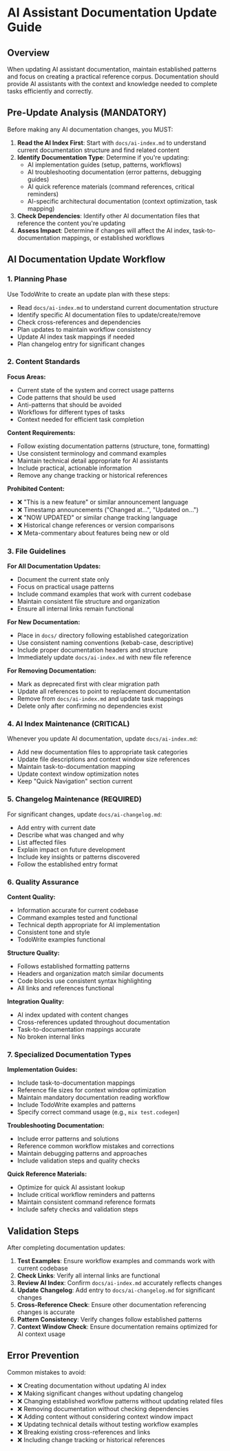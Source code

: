 # AI Assistant Documentation Update Guide

## Overview

When updating AI assistant documentation, maintain established patterns and focus on creating a practical reference corpus. Documentation should provide AI assistants with the context and knowledge needed to complete tasks efficiently and correctly.

## Pre-Update Analysis (MANDATORY)

Before making any AI documentation changes, you MUST:

1. **Read the AI Index First**: Start with `docs/ai-index.md` to understand current documentation structure and find related content
2. **Identify Documentation Type**: Determine if you're updating:
   - AI implementation guides (setup, patterns, workflows)
   - AI troubleshooting documentation (error patterns, debugging guides)
   - AI quick reference materials (command references, critical reminders)
   - AI-specific architectural documentation (context optimization, task mapping)
3. **Check Dependencies**: Identify other AI documentation files that reference the content you're updating
4. **Assess Impact**: Determine if changes will affect the AI index, task-to-documentation mappings, or established workflows

## AI Documentation Update Workflow

### 1. Planning Phase

Use TodoWrite to create an update plan with these steps:
- Read `docs/ai-index.md` to understand current documentation structure
- Identify specific AI documentation files to update/create/remove
- Check cross-references and dependencies
- Plan updates to maintain workflow consistency
- Update AI index task mappings if needed
- Plan changelog entry for significant changes

### 2. Content Standards

**Focus Areas:**
- Current state of the system and correct usage patterns
- Code patterns that should be used
- Anti-patterns that should be avoided
- Workflows for different types of tasks
- Context needed for efficient task completion

**Content Requirements:**
- Follow existing documentation patterns (structure, tone, formatting)
- Use consistent terminology and command examples
- Maintain technical detail appropriate for AI assistants
- Include practical, actionable information
- Remove any change tracking or historical references

**Prohibited Content:**
- ❌ "This is a new feature" or similar announcement language
- ❌ Timestamp announcements ("Changed at...", "Updated on...")
- ❌ "NOW UPDATED" or similar change tracking language
- ❌ Historical change references or version comparisons
- ❌ Meta-commentary about features being new or old

### 3. File Guidelines

**For All Documentation Updates:**
- Document the current state only
- Focus on practical usage patterns
- Include command examples that work with current codebase
- Maintain consistent file structure and organization
- Ensure all internal links remain functional

**For New Documentation:**
- Place in `docs/` directory following established categorization
- Use consistent naming conventions (kebab-case, descriptive)
- Include proper documentation headers and structure
- Immediately update `docs/ai-index.md` with new file reference

**For Removing Documentation:**
- Mark as deprecated first with clear migration path
- Update all references to point to replacement documentation
- Remove from `docs/ai-index.md` and update task mappings
- Delete only after confirming no dependencies exist

### 4. AI Index Maintenance (CRITICAL)

Whenever you update AI documentation, update `docs/ai-index.md`:
- Add new documentation files to appropriate task categories
- Update file descriptions and context window size references
- Maintain task-to-documentation mapping
- Update context window optimization notes
- Keep "Quick Navigation" section current

### 5. Changelog Maintenance (REQUIRED)

For significant changes, update `docs/ai-changelog.md`:
- Add entry with current date
- Describe what was changed and why
- List affected files
- Explain impact on future development
- Include key insights or patterns discovered
- Follow the established entry format

### 6. Quality Assurance

**Content Quality:**
- Information accurate for current codebase
- Command examples tested and functional
- Technical depth appropriate for AI implementation
- Consistent tone and style
- TodoWrite examples functional

**Structure Quality:**
- Follows established formatting patterns
- Headers and organization match similar documents
- Code blocks use consistent syntax highlighting
- All links and references functional

**Integration Quality:**
- AI index updated with content changes
- Cross-references updated throughout documentation
- Task-to-documentation mappings accurate
- No broken internal links

### 7. Specialized Documentation Types

**Implementation Guides:**
- Include task-to-documentation mappings
- Reference file sizes for context window optimization
- Maintain mandatory documentation reading workflow
- Include TodoWrite examples and patterns
- Specify correct command usage (e.g., `mix test.codegen`)

**Troubleshooting Documentation:**
- Include error patterns and solutions
- Reference common workflow mistakes and corrections
- Maintain debugging patterns and approaches
- Include validation steps and quality checks

**Quick Reference Materials:**
- Optimize for quick AI assistant lookup
- Include critical workflow reminders and patterns
- Maintain consistent command reference formats
- Include safety checks and validation steps

## Validation Steps

After completing documentation updates:
1. **Test Examples**: Ensure workflow examples and commands work with current codebase
2. **Check Links**: Verify all internal links are functional
3. **Review AI Index**: Confirm `docs/ai-index.md` accurately reflects changes
4. **Update Changelog**: Add entry to `docs/ai-changelog.md` for significant changes
5. **Cross-Reference Check**: Ensure other documentation referencing changes is accurate
6. **Pattern Consistency**: Verify changes follow established patterns
7. **Context Window Check**: Ensure documentation remains optimized for AI context usage

## Error Prevention

Common mistakes to avoid:
- ❌ Creating documentation without updating AI index
- ❌ Making significant changes without updating changelog
- ❌ Changing established workflow patterns without updating related files
- ❌ Removing documentation without checking dependencies
- ❌ Adding content without considering context window impact
- ❌ Updating technical details without testing workflow examples
- ❌ Breaking existing cross-references and links
- ❌ Including change tracking or historical references
